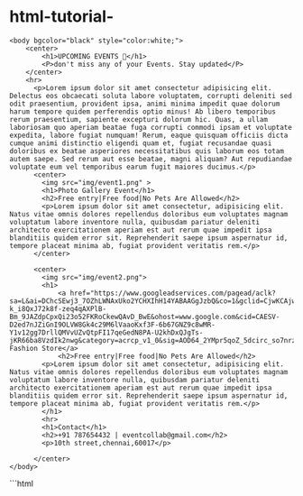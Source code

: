 # html-tutorial-
<!DOCTYPE html>
<html>
    <head>
        <title>Events</title>
        <link rel="icon" href="img/date.png">
    </head>

    <body bgcolor="black" style="color:white;">
        <center>
            <h1>UPCOMING EVENTS 📅</h1>
            <P>don't miss any of your Events. Stay updated</P>
        </center>
        <hr>
          <p>Lorem ipsum dolor sit amet consectetur adipisicing elit. Delectus eos obcaecati soluta labore voluptatem, corrupti deleniti sed odit praesentium, provident ipsa, animi minima impedit quae dolorum harum tempore quidem perferendis optio minus! Ab libero temporibus rerum praesentium, sapiente excepturi dolorum hic. Quas, a ullam laboriosam quo aperiam beatae fuga corrupti commodi ipsam et voluptate expedita, labore fugiat numquam! Rerum, eaque quisquam officiis dicta cumque animi distinctio eligendi quam et, fugiat recusandae quasi doloribus ex beatae asperiores necessitatibus quis laborum eos totam autem saepe. Sed rerum aut esse beatae, magni aliquam? Aut repudiandae voluptate eum vel temporibus earum fugit maiores ducimus.</p>
          <center>
            <img src="img/event1.png" >
            <h1>Photo Gallery Event</h1>
            <h2>Free entry|Free food|No Pets Are Allowed</h2>
            <p>Lorem ipsum dolor sit amet consectetur, adipisicing elit. Natus vitae omnis dolores repellendus doloribus eum voluptates magnam voluptatum labore inventore nulla, quibusdam pariatur deleniti architecto exercitationem aperiam est aut rerum quae impedit ipsa blanditiis quidem error sit. Reprehenderit saepe ipsum aspernatur id, tempore placeat minima ab, fugiat provident veritatis rem.</p>
          </center>

          <center>
            <img src="img/event2.png">
            <h1>
                <a href="https://www.googleadservices.com/pagead/aclk?sa=L&ai=DChcSEwj3_7OZhLWNAxUko2YCHXIhH14YABAAGgJzbQ&co=1&gclid=CjwKCAjw87XBBhBIEiwAxP3_A3W7GuS-k_i8QxJ72k8f-zeq4qAXPlB-Bm_9JAZdpCpxQi23o52FKRoCkewQAvD_BwE&ohost=www.google.com&cid=CAESV-D2ed7nJZiGnI9OLVW8Gk4c29M6lVaaoKxf3F-6b67GNZ9c8wMR-Y1v12gg7DrllQMVvUZvQtpFI17qeGedN8PA-U2khDxQJgTs-jKR66ba8VzdIk2nwg&category=acrcp_v1_0&sig=AOD64_2YMpr5qoZ_5dcirc_so7nrzk5Vkw&q&adurl&ved=2ahUKEwjX6K2ZhLWNAxVYqWMGHdSnMI8Q0Qx6BAgWEAE">My Fashion Store</a>
                <h2>Free entry|Free food|No Pets Are Allowed</h2>
            <p>Lorem ipsum dolor sit amet consectetur, adipisicing elit. Natus vitae omnis dolores repellendus doloribus eum voluptates magnam voluptatum labore inventore nulla, quibusdam pariatur deleniti architecto exercitationem aperiam est aut rerum quae impedit ipsa blanditiis quidem error sit. Reprehenderit saepe ipsum aspernatur id, tempore placeat minima ab, fugiat provident veritatis rem.</p>
            </h1>
            <hr>
            <h1>Contact</h1>
            <h2>+91 787654432 | eventcollab@gmail.com</h2>
            <p>10th street,chennai,60017</p>

          </center>
    </body>
</html>
```html



